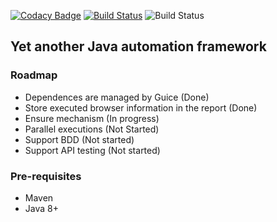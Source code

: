 [![Codacy Badge](https://api.codacy.com/project/badge/Grade/ed67de1ff5954ca5b1572ccfb2046814)](https://www.codacy.com/manual/npvinh140589/java-test-framework?utm_source=github.com&amp;utm_medium=referral&amp;utm_content=zarashima/java-test-framework&amp;utm_campaign=Badge_Grade)
[![Build Status](https://travis-ci.com/zarashima/java-test-framework.svg?branch=master)](https://travis-ci.com/zarashima/java-test-framework)
![Build Status](https://github.com/zarashima/java-test-framework/workflows/Build%20verify/badge.svg)

## Yet another Java automation framework

### Roadmap
* Dependences are managed by Guice (Done)
* Store executed browser information in the report (Done)
* Ensure mechanism (In progress)
* Parallel executions (Not Started)
* Support BDD (Not started)
* Support API testing (Not started)

### Pre-requisites
* Maven
* Java 8+
